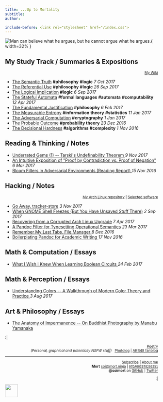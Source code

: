 ```yaml
---
title: ...Up to Mortality
subtitle:
author:

include-before: <link rel="stylesheet" href="/index.css">
---
```


![Man can believe what he argues, but he cannot argue what he argues.
](https://i0.wp.com/dl.dropboxusercontent.com/s/ih8m0t6mdvfhs0x/header-170909.jpg){ width=32% }



## My Study Track **/ Summaries & Expositions**

<div style="text-align:right"><small>

[<i class="fa fa-edit" aria-hidden="true"></i> My Wiki](https://wiki.soimort.org/)

</small></div>

* [The Semantic Truth](/mst/9/)
**#philosophy** **#logic**
*7 Oct 2017*
* [The Referential Use](/mst/8/)
**#philosophy** **#logic**
*26 Sep 2017*
* [The Logical Implication](/mst/7/)
**#logic**
*6 Sep 2017*
* [The Stateful Automata](/mst/6/)
**#formal languages** **#automata** **#computability**
*12 Apr 2017*
* [The Fundamental Justification](/mst/5/)
**#philosophy**
*6 Feb 2017*
* [The Measurable Entropy](/mst/4/)
**#information theory** **#statistics**
*11 Jan 2017*
* [The Adversarial Computation](/mst/3/)
**#cryptography**
*1 Jan 2017*
* [The Probable Outcome](/mst/2/)
**#probability theory**
*23 Dec 2016*
* [The Decisional Hardness](/mst/1/)
**#algorithms** **#complexity**
*1 Nov 2016*

## Reading & Thinking **/ Notes**

* [Underrated Gems (1) -- Tarski's Undefinability Theorem
](/notes/171109/)
*9 Nov 2017*
* [An Intuitive Exposition of "Proof by Contradiction vs. Proof of Negation"
](/notes/170306/)
*6 Mar 2017*
* [Bloom Filters in Adversarial Environments (Reading Report)
](/reports/bloom-filters-in-adversarial-environments/)
*15 Nov 2016*

## Hacking **/ Notes**

<div style="text-align:right"><small>

[<i class="fa fa-cogs" aria-hidden="true"></i> My Arch Linux repository](/about/linux/)
|
[<i class="fa fa-wrench" aria-hidden="true"></i> Selected software](/about/foss/)

</small></div>

* [Go Away, tracker-store](/notes/171103/)
*3 Nov 2017*
* [When GNOME Shell Freezes (But You Have Unsaved Stuff There)](/notes/170902/)
*2 Sep 2017*
* [Recovering from a Corrupted Arch Linux Upgrade](/notes/170407/)
*7 Apr 2017*
* [A Pandoc Filter for Typesetting Operational Semantics](/notes/170323/)
*23 Mar 2017*
* [Remember My Last Tabs, File Manager
](/notes/161208/)
*8 Dec 2016*
* [Boilerplating Pandoc for Academic Writing
](/notes/161117/)
*17 Nov 2016*

## Math & Computation **/ Essays**

* [What I Wish I Knew When Learning Boolean Circuits
](https://blog.soimort.org/comp/c/boolean-circuit/)
*24 Feb 2017*

## Math & Perception **/ Essays**

* [Understanding Colors -- A Walkthrough of Modern Color Theory and Practice
](https://blog.soimort.org/cv/colors/)
*3 Aug 2017*

## Art & Philosophy **/ Essays**

* [The Anatomy of Impermanence -- On Buddhist Photography by Manabu Yamanaka
](https://blog.soimort.org/art/manabu-yamanaka/)



:|

<div style="text-align:right">
<small>

[<i class="fa fa-tumblr-square" aria-hidden="true"></i>
Poetry](http://poetry.soimort.org/)
\
*(Personal, graphical and potentially NSFW stuff)* &nbsp;
[<i class="fa fa-tumblr-square" aria-hidden="true"></i>
Photolog](http://log.soimort.org/)
| [<i class="fa fa-tumblr-square" aria-hidden="true"></i>
AKB48 fanblog](http://microblog.soimort.org/)

***

[<i class="fa fa-rss" aria-hidden="true"></i>
Subscribe](https://www.soimort.org/feed.atom)
| [<i class="fa fa-user" aria-hidden="true"></i>
About me](/about)
\
**Mort**
<i class="fa fa-envelope" aria-hidden="true"></i>
soi@mort.ninja
| [<i class="fa fa-key" aria-hidden="true"></i>
`07DA00CB78203251`](https://keybase.io/soimort/key.asc)
\
**\@soimort** on
<a href="https://github.com/soimort" rel="nofollow">
<i class="fa fa-github" aria-hidden="true"></i> GitHub</a>
| <a href="https://twitter.com/soimort" rel="nofollow">
<i class="fa fa-twitter" aria-hidden="true"></i> Twitter</a>

:|

</small>
</div>

<aside id="soimort-links">
<a title="Feed" href="https://www.soimort.org/feed.atom">
<i class="fa fa-rss-square" aria-hidden="true"></i></a>
<a title="GitHub" href="https://github.com/soimort" rel="nofollow">
<i class="fa fa-github-square" aria-hidden="true"></i></a>
<a title="About me" href="/about" id="soimort">
<img src="/favicon.png" width="42px"></a>
<a title="Twitter" href="https://twitter.com/soimort" rel="nofollow">
<i class="fa fa-twitter-square" aria-hidden="true"></i></a>
<a title="Email" href="#" onclick="window.open(atob('bWFpbHRvOg==') +
'soi' + atob('QA==') + 'mort.ninja')">
<i class="fa fa-envelope-square" aria-hidden="true"></i></a>
</aside>
